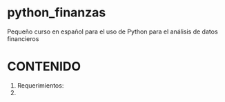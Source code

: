 # python_finanzas
Pequeño curso en español para el uso de Python para el análisis de datos financieros

# CONTENIDO

1. Requerimientos:
2. 
